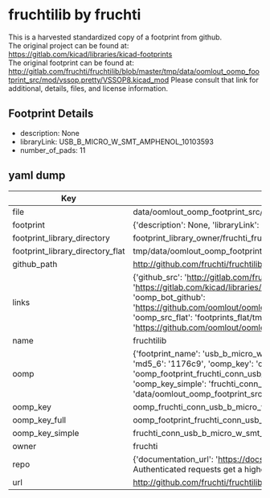 # fruchtilib by fruchti  
This is a harvested standardized copy of a footprint from github.  
The original project can be found at:  
https://gitlab.com/kicad/libraries/kicad-footprints  
The original footprint can be found at:
http://gitlab.com/fruchti/fruchtilib/blob/master/tmp/data/oomlout_oomp_footprint_src/mod/vssop.pretty/VSSOP8.kicad_mod
Please consult that link for additional, details, files, and license information.  
## Footprint Details
* description: None  
* libraryLink: USB_B_MICRO_W_SMT_AMPHENOL_10103593  
* number_of_pads: 11  
## yaml dump  
| Key | Value |  
| --- | --- |  
| file | data/oomlout_oomp_footprint_src/fruchtilib/mod/conn.pretty/USB_B_MICRO_W_SMT_AMPHENOL_10103593.kicad_mod |  
| footprint | {'description': None, 'libraryLink': 'USB_B_MICRO_W_SMT_AMPHENOL_10103593', 'number_of_pads': 11} |  
| footprint_library_directory | footprint_library_owner/fruchti_fruchtilib |  
| footprint_library_directory_flat | tmp/data/oomlout_oomp_footprint_src/footprints_flat/fruchti_conn_usb_b_micro_w_smt_amphenol_10103593/working |  
| github_path | http://github.com/fruchti/fruchtilib/blob/master/tmp/data/oomlout_oomp_footprint_src/mod/conn.pretty/USB_B_MICRO_W_SMT_AMPHENOL_10103593.kicad_mod |  
| links | {'github_src': 'http://gitlab.com/fruchti/fruchtilib/blob/master/tmp/data/oomlout_oomp_footprint_src/mod/vssop.pretty/VSSOP8.kicad_mod', 'github_src_repo': 'https://gitlab.com/kicad/libraries/kicad-footprints', 'oomp_bot': 'tmp/data/oomlout_oomp_footprint_src/footprints/fruchti_conn_usb_b_micro_w_smt_amphenol_10103593/working', 'oomp_bot_github': 'https://github.com/oomlout/oomlout_oomp_footprint_bot/tree/main/tmp/data/oomlout_oomp_footprint_src/footprints/fruchti_conn_usb_b_micro_w_smt_amphenol_10103593/working', 'oomp_src_flat': 'footprints_flat/tmp/data/oomlout_oomp_footprint_src/footprints_flat/fruchti_conn_usb_b_micro_w_smt_amphenol_10103593/working', 'oomp_src_flat_github': 'https://github.com/oomlout/oomlout_oomp_footprint_src/tree/main/tmp/data/oomlout_oomp_footprint_src/footprints_flat/fruchti_conn_usb_b_micro_w_smt_amphenol_10103593/working'} |  
| name | fruchtilib |  
| oomp | {'footprint_name': 'usb_b_micro_w_smt_amphenol_10103593', 'library_name': 'conn', 'md5': '1176c9e64897e6bd53066267f9507b96', 'md5_10': '1176c9e648', 'md5_5': '1176c', 'md5_6': '1176c9', 'oomp_key': 'oomp_fruchti_conn_usb_b_micro_w_smt_amphenol_10103593', 'oomp_key_extra': 'oomp_footprint_fruchti_conn_usb_b_micro_w_smt_amphenol_10103593', 'oomp_key_full': 'oomp_footprint_fruchti_conn_usb_b_micro_w_smt_amphenol_10103593_1176c9', 'oomp_key_simple': 'fruchti_conn_usb_b_micro_w_smt_amphenol_10103593', 'original_filename': 'data/oomlout_oomp_footprint_src/fruchtilib/mod/conn.pretty/USB_B_MICRO_W_SMT_AMPHENOL_10103593.kicad_mod', 'owner_name': 'fruchti'} |  
| oomp_key | oomp_fruchti_conn_usb_b_micro_w_smt_amphenol_10103593 |  
| oomp_key_full | oomp_footprint_fruchti_conn_usb_b_micro_w_smt_amphenol_10103593 |  
| oomp_key_simple | fruchti_conn_usb_b_micro_w_smt_amphenol_10103593 |  
| owner | fruchti |  
| repo | {'documentation_url': 'https://docs.github.com/rest/overview/resources-in-the-rest-api#rate-limiting', 'message': "API rate limit exceeded for 84.66.142.224. (But here's the good news: Authenticated requests get a higher rate limit. Check out the documentation for more details.)"} |  
| url | http://github.com/fruchti/fruchtilib |  

